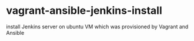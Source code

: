 # vagrant-ansible-jenkins-install
install Jenkins server on ubuntu VM which was provisioned by Vagrant and Ansible
